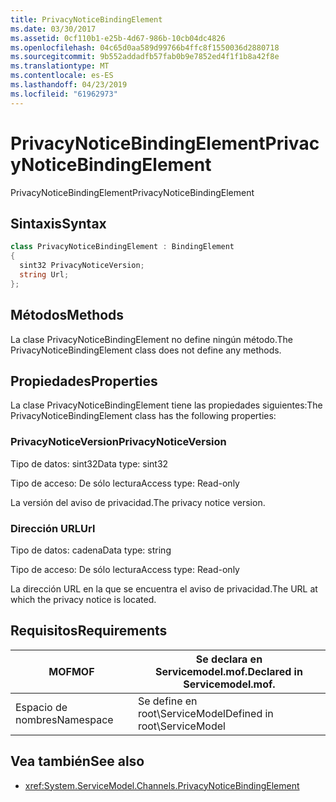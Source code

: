 ```yaml
---
title: PrivacyNoticeBindingElement
ms.date: 03/30/2017
ms.assetid: 0cf110b1-e25b-4d67-986b-10cb04dc4826
ms.openlocfilehash: 04c65d0aa589d99766b4ffc8f1550036d2880718
ms.sourcegitcommit: 9b552addadfb57fab0b9e7852ed4f1f1b8a42f8e
ms.translationtype: MT
ms.contentlocale: es-ES
ms.lasthandoff: 04/23/2019
ms.locfileid: "61962973"
---
```

# <a name="privacynoticebindingelement"></a><span data-ttu-id="ca03a-102">PrivacyNoticeBindingElement</span><span class="sxs-lookup"><span data-stu-id="ca03a-102">PrivacyNoticeBindingElement</span></span>
<span data-ttu-id="ca03a-103">PrivacyNoticeBindingElement</span><span class="sxs-lookup"><span data-stu-id="ca03a-103">PrivacyNoticeBindingElement</span></span>  
  
## <a name="syntax"></a><span data-ttu-id="ca03a-104">Sintaxis</span><span class="sxs-lookup"><span data-stu-id="ca03a-104">Syntax</span></span>  
  
```csharp
class PrivacyNoticeBindingElement : BindingElement  
{  
  sint32 PrivacyNoticeVersion;  
  string Url;  
};  
```  
  
## <a name="methods"></a><span data-ttu-id="ca03a-105">Métodos</span><span class="sxs-lookup"><span data-stu-id="ca03a-105">Methods</span></span>  
 <span data-ttu-id="ca03a-106">La clase PrivacyNoticeBindingElement no define ningún método.</span><span class="sxs-lookup"><span data-stu-id="ca03a-106">The PrivacyNoticeBindingElement class does not define any methods.</span></span>  
  
## <a name="properties"></a><span data-ttu-id="ca03a-107">Propiedades</span><span class="sxs-lookup"><span data-stu-id="ca03a-107">Properties</span></span>  
 <span data-ttu-id="ca03a-108">La clase PrivacyNoticeBindingElement tiene las propiedades siguientes:</span><span class="sxs-lookup"><span data-stu-id="ca03a-108">The PrivacyNoticeBindingElement class has the following properties:</span></span>  
  
### <a name="privacynoticeversion"></a><span data-ttu-id="ca03a-109">PrivacyNoticeVersion</span><span class="sxs-lookup"><span data-stu-id="ca03a-109">PrivacyNoticeVersion</span></span>  
 <span data-ttu-id="ca03a-110">Tipo de datos: sint32</span><span class="sxs-lookup"><span data-stu-id="ca03a-110">Data type: sint32</span></span>  
  
 <span data-ttu-id="ca03a-111">Tipo de acceso: De sólo lectura</span><span class="sxs-lookup"><span data-stu-id="ca03a-111">Access type: Read-only</span></span>  
  
 <span data-ttu-id="ca03a-112">La versión del aviso de privacidad.</span><span class="sxs-lookup"><span data-stu-id="ca03a-112">The privacy notice version.</span></span>  
  
### <a name="url"></a><span data-ttu-id="ca03a-113">Dirección URL</span><span class="sxs-lookup"><span data-stu-id="ca03a-113">Url</span></span>  
 <span data-ttu-id="ca03a-114">Tipo de datos: cadena</span><span class="sxs-lookup"><span data-stu-id="ca03a-114">Data type: string</span></span>  
  
 <span data-ttu-id="ca03a-115">Tipo de acceso: De sólo lectura</span><span class="sxs-lookup"><span data-stu-id="ca03a-115">Access type: Read-only</span></span>  
  
 <span data-ttu-id="ca03a-116">La dirección URL en la que se encuentra el aviso de privacidad.</span><span class="sxs-lookup"><span data-stu-id="ca03a-116">The URL at which the privacy notice is located.</span></span>  
  
## <a name="requirements"></a><span data-ttu-id="ca03a-117">Requisitos</span><span class="sxs-lookup"><span data-stu-id="ca03a-117">Requirements</span></span>  
  
|<span data-ttu-id="ca03a-118">MOF</span><span class="sxs-lookup"><span data-stu-id="ca03a-118">MOF</span></span>|<span data-ttu-id="ca03a-119">Se declara en Servicemodel.mof.</span><span class="sxs-lookup"><span data-stu-id="ca03a-119">Declared in Servicemodel.mof.</span></span>|  
|---------|-----------------------------------|  
|<span data-ttu-id="ca03a-120">Espacio de nombres</span><span class="sxs-lookup"><span data-stu-id="ca03a-120">Namespace</span></span>|<span data-ttu-id="ca03a-121">Se define en root\ServiceModel</span><span class="sxs-lookup"><span data-stu-id="ca03a-121">Defined in root\ServiceModel</span></span>|  
  
## <a name="see-also"></a><span data-ttu-id="ca03a-122">Vea también</span><span class="sxs-lookup"><span data-stu-id="ca03a-122">See also</span></span>

- <xref:System.ServiceModel.Channels.PrivacyNoticeBindingElement>
